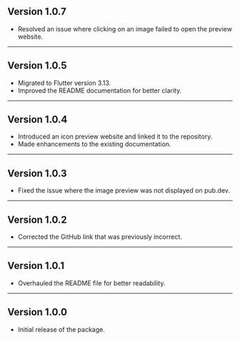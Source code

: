 ## Version 1.0.7

- Resolved an issue where clicking on an image failed to open the preview website.

---

## Version 1.0.5

- Migrated to Flutter version 3.13.
- Improved the README documentation for better clarity.

---

## Version 1.0.4

- Introduced an icon preview website and linked it to the repository.
- Made enhancements to the existing documentation.

---

## Version 1.0.3

- Fixed the issue where the image preview was not displayed on pub.dev.

---

## Version 1.0.2

- Corrected the GitHub link that was previously incorrect.

---

## Version 1.0.1

- Overhauled the README file for better readability.

---

## Version 1.0.0

- Initial release of the package.
